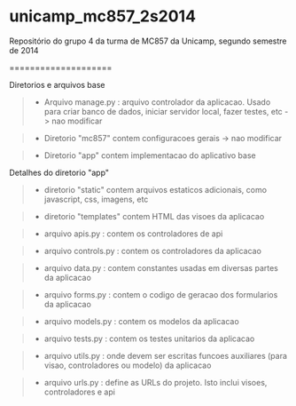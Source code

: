 unicamp_mc857_2s2014
====================

Repositório do grupo 4 da turma de MC857 da Unicamp, segundo semestre de 2014

====================

Diretorios e arquivos base
 > + Arquivo manage.py : arquivo controlador da aplicacao. Usado para criar banco 
de dados, iniciar servidor local, fazer testes, etc -> nao modificar

 > + Diretorio "mc857" contem configuracoes gerais -> nao modificar

 > + Diretorio "app" contem implementacao do aplicativo base

Detalhes do diretorio "app"
 >  + diretorio "static" contem arquivos estaticos adicionais, como javascript, 
css, imagens, etc
 
 > + diretorio "templates" contem HTML das visoes da aplicacao
 
 > + arquivo apis.py : contem os controladores de api
 
 > + arquivo controls.py : contem os controladores da aplicacao
 
 > + arquivo data.py : contem constantes usadas em diversas partes da aplicacao
 
 > + arquivo forms.py : contem o codigo de geracao dos formularios da aplicacao
 
 > + arquivo models.py : contem os modelos da aplicacao
 
 > + arquivo tests.py : contem os testes unitarios da aplicacao
 
 > + arquivo utils.py : onde devem ser escritas funcoes auxiliares (para visao, 
controladores ou modelo) da aplicacao 
 
 > + arquivo urls.py : define as URLs do projeto. Isto inclui visoes, 
controladores e api
